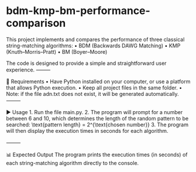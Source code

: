 # bdm-kmp-bm-performance-comparison





This project implements and compares the performance of three classical string-matching algorithms:
	•	BDM (Backwards DAWG Matching)
	•	KMP (Knuth–Morris–Pratt)
	•	BM (Boyer–Moore)

The code is designed to provide a simple and straightforward user experience.
⸻

🚀 Requirements
	•	Have Python installed on your computer, or use a platform that allows Python execution.
	•	Keep all project files in the same folder.
	•	Note: if the file adn.txt does not exist, it will be generated automatically.
⸻

▶️ Usage
	1.	Run the file main.py.
	2.	The program will prompt for a number between 6 and 10, which determines the length of the random pattern to be searched:
\text{pattern length} = 2^{\text{chosen number}}
	3.	The program will then display the execution times in seconds for each algorithm.

⸻

📊 Expected Output
The program prints the execution times (in seconds) of each string-matching algorithm directly to the console.





